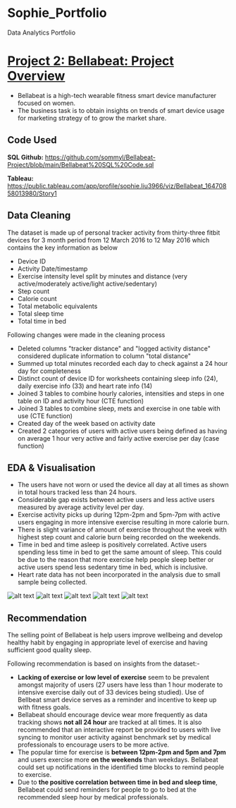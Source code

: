 # Sophie_Portfolio
Data Analytics Portfolio

# [Project 2: Bellabeat: Project Overview](https://github.com/sommyl/Sophie-Portfolio/blob/main/Cyclistic%20Project.md) 
* Bellabeat is a high-tech wearable fitness smart device manufacturer focused on women.
* The business task is to obtain insights on trends of smart device usage for marketing strategy of to grow the market share.

## Code Used
**SQL Github:** https://github.com/sommyl/Bellabeat-Project/blob/main/Bellabeat%20SQL%20Code.sql

**Tableau:** https://public.tableau.com/app/profile/sophie.liu3966/viz/Bellabeat_16470858013980/Story1

## Data Cleaning

The dataset is made up of personal tracker activity from thirty-three fitbit devices for 3 month period from 12 March 2016 to 12 May 2016 which contains the key information as below

* Device ID
* Activity Date/timestamp
* Exercise intensity level split by minutes and distance (very active/moderately active/light active/sedentary)
* Step count
* Calorie count
* Total metabolic equivalents
* Total sleep time
* Total time in bed

Following changes were made in the cleaning process

*	Deleted columns "tracker distance" and "logged activity distance" considered duplicate information to column "total distance"
*	Summed up total minutes recorded each day to check against a 24 hour day for completeness
*	Distinct count of device ID for worksheets containing sleep info (24), daily exercise info (33) and heart rate info (14)
*	Joined 3 tables to combine hourly calories, intensities and steps in one table on ID and activity hour (CTE function)
*	Joined 3 tables to combine sleep, mets and exercise in one table with use (CTE function)
*	Created day of the week based on activity date
*	Created 2 categories of users with active users being defined as having on average 1 hour very active and fairly active exercise per day (case function)

## EDA & Visualisation 
* The users have not worn or used the device all day at all times as shown in total hours tracked less than 24 hours.
* Considerable gap exists between active users and less active users measured by average activity level per day.
* Exercise activity picks up during 12pm-2pm and 5pm-7pm with active users engaging in more intensive exercise resulting in more calorie burn.
* There is slight variance of amount of exercise throughout the week with highest step count and calorie burn being recorded on the weekends.
* Time in bed and time asleep is positively correlated. Active users spending less time in bed to get the same amount of sleep. This could be due to the reason that more exercise help people sleep better or active users spend less sedentary time in bed, which is inclusive. 
* Heart rate data has not been incorporated in the analysis due to small sample being collected.

![alt text](https://github.com/sommyl/Bellabeat-Project/blob/main/Hours%20tracked.png "Hours Tracked")
![alt text](https://github.com/sommyl/Bellabeat-Project/blob/main/Avg%20Activity%20Level%20by%20user%20status.png "Avg Activity Level by User Status")
![alt text](https://github.com/sommyl/Bellabeat-Project/blob/main/Avg%20activity%20level%20by%20hour.png "Avg Activity Level by Hour")
![alt text](https://github.com/sommyl/Bellabeat-Project/blob/main/Activity%20level%20by%20day%20of%20the%20week.png "Avg Activity Level by Day pf the Week")
![alt text](https://github.com/sommyl/Bellabeat-Project/blob/main/Sleep%20time%20vs%20time%20in%20bed.png "Relationship between sleep time and time in bed")

## Recommendation
The selling point of Bellabeat is help users improve wellbeing and develop healthy habit by engaging in appropriate level of exercise and having sufficient good quality sleep.

Following recommendation is based on insights from the dataset:-
* **Lacking of exercise or low level of exercise** seem to be prevalent amongst majority of users (27 users have less than 1 hour moderate to intensive exercise daily out of 33 devices being studied). Use of Bellbeat smart device serves as a reminder and incentive to keep up with fitness goals. 
* Bellabeat should encourage device wear more frequently as data tracking shows **not all 24 hour** are tracked at all times. It is also recommended that an interactive report be provided to users with live syncing to monitor user activity against benchmark set by medical professionals to encourage users to be more active.
* The popular time for exercise is **between 12pm-2pm and 5pm and 7pm** and users exercise more **on the weekends** than weekdays. Bellabeat could set up notifications in the identified time blocks to remind people to exercise.
* Due to **the positive correlation between time in bed and sleep time**, Bellabeat could send reminders for people to go to bed at the recommended sleep hour by medical professionals.
